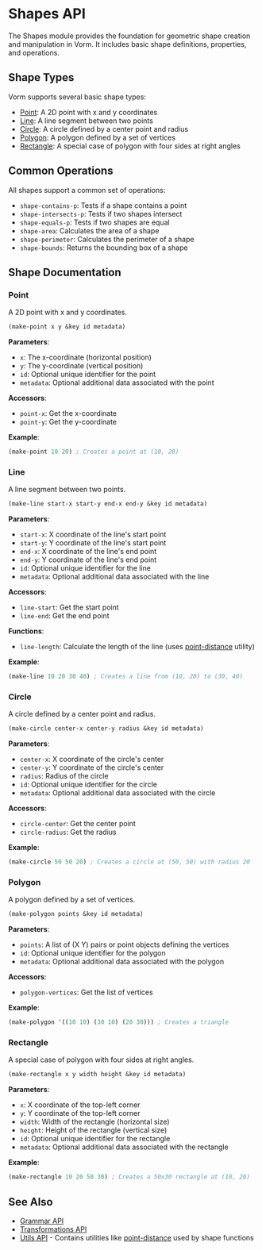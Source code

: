 # Shapes API

The Shapes module provides the foundation for geometric shape creation and manipulation in Vorm. It includes basic shape definitions, properties, and operations.

## Shape Types

Vorm supports several basic shape types:

- [Point](#point): A 2D point with x and y coordinates
- [Line](#line): A line segment between two points
- [Circle](#circle): A circle defined by a center point and radius
- [Polygon](#polygon): A polygon defined by a set of vertices
- [Rectangle](#rectangle): A special case of polygon with four sides at right angles

## Common Operations

All shapes support a common set of operations:

- `shape-contains-p`: Tests if a shape contains a point
- `shape-intersects-p`: Tests if two shapes intersect
- `shape-equals-p`: Tests if two shapes are equal
- `shape-area`: Calculates the area of a shape
- `shape-perimeter`: Calculates the perimeter of a shape
- `shape-bounds`: Returns the bounding box of a shape

## Shape Documentation

### Point

A 2D point with x and y coordinates.

```lisp
(make-point x y &key id metadata)
```

**Parameters**:
- `x`: The x-coordinate (horizontal position)
- `y`: The y-coordinate (vertical position)
- `id`: Optional unique identifier for the point
- `metadata`: Optional additional data associated with the point

**Accessors**:
- `point-x`: Get the x-coordinate
- `point-y`: Get the y-coordinate

**Example**:
```lisp
(make-point 10 20) ; Creates a point at (10, 20)
```

### Line

A line segment between two points.

```lisp
(make-line start-x start-y end-x end-y &key id metadata)
```

**Parameters**:
- `start-x`: X coordinate of the line's start point
- `start-y`: Y coordinate of the line's start point
- `end-x`: X coordinate of the line's end point
- `end-y`: Y coordinate of the line's end point
- `id`: Optional unique identifier for the line
- `metadata`: Optional additional data associated with the line

**Accessors**:
- `line-start`: Get the start point
- `line-end`: Get the end point

**Functions**:
- `line-length`: Calculate the length of the line (uses [point-distance](utils-api.md#point-distance) utility)

**Example**:
```lisp
(make-line 10 20 30 40) ; Creates a line from (10, 20) to (30, 40)
```

### Circle

A circle defined by a center point and radius.

```lisp
(make-circle center-x center-y radius &key id metadata)
```

**Parameters**:
- `center-x`: X coordinate of the circle's center
- `center-y`: Y coordinate of the circle's center
- `radius`: Radius of the circle
- `id`: Optional unique identifier for the circle
- `metadata`: Optional additional data associated with the circle

**Accessors**:
- `circle-center`: Get the center point
- `circle-radius`: Get the radius

**Example**:
```lisp
(make-circle 50 50 20) ; Creates a circle at (50, 50) with radius 20
```

### Polygon

A polygon defined by a set of vertices.

```lisp
(make-polygon points &key id metadata)
```

**Parameters**:
- `points`: A list of (X Y) pairs or point objects defining the vertices
- `id`: Optional unique identifier for the polygon
- `metadata`: Optional additional data associated with the polygon

**Accessors**:
- `polygon-vertices`: Get the list of vertices

**Example**:
```lisp
(make-polygon '((10 10) (30 10) (20 30))) ; Creates a triangle
```

### Rectangle

A special case of polygon with four sides at right angles.

```lisp
(make-rectangle x y width height &key id metadata)
```

**Parameters**:
- `x`: X coordinate of the top-left corner
- `y`: Y coordinate of the top-left corner
- `width`: Width of the rectangle (horizontal size)
- `height`: Height of the rectangle (vertical size)
- `id`: Optional unique identifier for the rectangle
- `metadata`: Optional additional data associated with the rectangle

**Example**:
```lisp
(make-rectangle 10 20 50 30) ; Creates a 50x30 rectangle at (10, 20)
```

## See Also

- [Grammar API](grammar-api.md)
- [Transformations API](transformations-api.md)
- [Utils API](utils-api.md) - Contains utilities like [point-distance](utils-api.md#point-distance) used by shape functions
